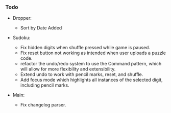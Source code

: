 ### Todo

* Dropper:
  * Sort by Date Added
  
* Sudoku:
  * Fix hidden digits when shuffle pressed while game is paused.
  * Fix reset button not working as intended when user uploads a puzzle code.
  * refactor the undo/redo system to use the Command pattern, which will allow for more flexibility and extensibility.
   * Extend undo to work with pencil marks, reset, and shuffle.
  * Add focus mode which highlights all instances of the selected digit, including pencil marks.

* Main: 
  * Fix changelog parser.




